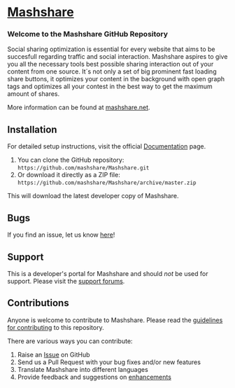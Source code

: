 # [Mashshare](https://www.mashshare.net) 

### Welcome to the Mashshare GitHub Repository

Social sharing optimization is essential for every website that aims to be succesfull regarding traffic and social interaction.
Mashshare aspires to give you all the necessary tools best possible sharing interaction out of your content from one source. It´s not only a set of big prominent fast loading share buttons, it optimizes your content in the background with open graph tags and optimizes all your contest in the best way to get the maximum amount of shares.

More information can be found at [mashshare.net](https://www.mashshare.net/).

## Installation ##

For detailed setup instructions, visit the official [Documentation](http://www.mashshare.com/documentation/) page.

1. You can clone the GitHub repository: `https://github.com/mashshare/Mashshare.git`
2. Or download it directly as a ZIP file: `https://github.com/mashshare/Mashshare/archive/master.zip`

This will download the latest developer copy of Mashshare.

## Bugs ##
If you find an issue, let us know [here](https://github.com/mashshare/Mashshare/issues?state=open)!

## Support ##
This is a developer's portal for Mashshare and should _not_ be used for support. 
Please visit the [support forums](https://www.mashshare.net/support).

## Contributions ##
Anyone is welcome to contribute to Mashshare. Please read the [guidelines for contributing](https://github.com/mashshare/Mashshare/blob/master/CONTRIBUTING.md) to this repository.

There are various ways you can contribute:

1. Raise an [Issue](https://github.com/mashshare/Mashshare/issues) on GitHub
2. Send us a Pull Request with your bug fixes and/or new features
3. Translate Mashshare into different languages
4. Provide feedback and suggestions on [enhancements](https://github.com/mashshare/Mashshare/issues?direction=desc&labels=Enhancement&page=1&sort=created&state=open)
